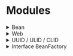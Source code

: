 # Modules

<details><summary>Bean</summary>
Spring이 관리하는 객체를 Bean이라고 함. 대개는 Spring Bean이라고 콕 짚어서 이야기한다.

예전에는 Bean에 대한 정보를 XML 파일로 써줬는데, 최근에는 Java의 Annotation으로 처리한다. 전자를 진정한 POJO라고 말하는 사람도 있지만, 후자가 너무 편하다. 여러 구현 중 선택하거나 값을
주입하는 건 소스코드 외부(XML 파일, 환경변수 등)를 활용하는 게 좋다.

Bean은 Java Config에서 @Bean 애너테이션을 써서 정의하거나, 해당 클래스에 @Component 애너테이션을 붙여주고 Scan한다(@ComponentScan 사용).

Spring Framework의 "bean" 모듈은 Spring Framework의 핵심 모듈 중 하나이며 Spring Framework의 기본 내장 모듈 입니다. 이 모듈은 Spring의 IoC (Inversion
of Control) 컨테이너와 DI (Dependency Injection) 기능을 제공하며, Spring 애플리케이션에서 객체를 관리하고 의존성을 주입하는 데 중요한 역할을 합니다.

bean 모듈의 핵심 기능은 다음과 같습니다:

1. **IoC 컨테이너**: Spring Framework의 IoC 컨테이너는 객체의 라이프사이클을 관리하고 객체를 생성, 초기화, 구성 및 파괴하는 역할을 합니다. 이를 통해 개발자는 자신이 작성한 클래스를
   일반적인 Java 객체처럼 사용하고 관리할 수 있습니다.

2. **의존성 주입 (DI)**: Spring은 의존성 주입(Dependency Injection)을 지원하여 객체 간의 의존성을 관리하고 주입할 수 있도록 합니다. 이를 통해 객체 간의 결합을 낮추고 테스트
   용이성을 향상시킵니다.

3. **빈 설정**: Spring의 bean 모듈은 XML, JavaConfig 또는 어노테이션을 사용하여 빈 설정을 정의할 수 있습니다. 이 설정을 통해 Spring은 어떤 클래스가 빈으로 생성되어 어떤 빈에
   주입될지를 알 수 있습니다.

4. **AOP (Aspect-Oriented Programming)**: Spring의 bean 모듈은 AOP를 지원하여 관점 지향 프로그래밍을 통해 관심사(Aspects)를 분리하고 적용할 수 있도록 합니다.

bean 모듈은 Spring Framework의 기본 내장 모듈 중 하나이며, Spring 애플리케이션을 개발하거나 구성할 때 가장 중요한 모듈 중 하나입니다. 이 모듈은 Spring Framework의 핵심이며,
Spring Boot 및 다른 Spring 프로젝트와 함께 사용되어 Spring 애플리케이션을 개발하는 데 필수적입니다.

Spring Framework의 "bean" 모듈에서 사용되는 주요 어노테이션들은 다음과 같습니다:

1. `@Component`: 이 어노테이션은 클래스를 Spring의 컴포넌트로 표시합니다. 스캔된 클래스를 Spring 컨테이너에 자동으로 등록하려고 할 때 사용합니다. `@Component` 어노테이션을 기반으로
   하는 다른 어노테이션들도 있으며, 이들은 특정 유형의 컴포넌트를 정의하는 데 사용됩니다.

```java

@Component
public class MyComponent {
    // 클래스 내용
}
```

2. `@Service`: 이 어노테이션은 `@Component`의 특수한 경우로, 비즈니스 로직을 수행하는 서비스 클래스를 정의할 때 사용합니다.

```java

@Service
public class MyService {
    // 서비스 로직
}
```

3. `@Repository`: 이 어노테이션은 데이터 액세스 객체 (DAO) 클래스를 정의할 때 사용됩니다. 주로 데이터베이스와 상호작용하는 클래스를 표시하는 데 사용됩니다.

```java

@Repository
public class MyRepository {
    // 데이터 액세스 로직
}
```

4. `@Controller`: Spring MVC 웹 애플리케이션에서 컨트롤러 클래스를 정의할 때 사용합니다. HTTP 요청을 처리하는 데 사용됩니다.

```java

@Controller
public class MyController {
    // 컨트롤러 로직
}
```

5. `@Configuration`: 이 어노테이션은 Java 기반의 설정 클래스를 정의할 때 사용합니다. 이 클래스는 Spring 빈 설정 정보를 포함하며, XML 설정 대신 Java 코드로 Spring 빈을
   구성할 수 있게 합니다.

```java

@Configuration
public class AppConfig {
    // 빈 설정 메서드들
}
```

6. `@Bean`: `@Configuration` 클래스 내에서 사용되며, 빈을 정의하는 메서드에 이 어노테이션을 추가합니다.

```java

@Configuration
public class AppConfig {
    @Bean
    public MyBean myBean() {
        return new MyBean();
    }
}
```

7. `@Autowired`: 이 어노테이션은 의존성 주입(DI)을 수행할 때 사용됩니다. Spring은 해당 필드, 생성자 또는 메서드의 매개변수에 알맞은 빈을 자동으로 주입합니다.

```java

@Service
public class MyService {
    private MyRepository myRepository;

    @Autowired
    public MyService(MyRepository myRepository) {
        this.myRepository = myRepository;
    }
}
```

이러한 어노테이션들은 Spring Framework의 bean 모듈을 사용하여 빈을 정의하고 관리하는 데 사용됩니다. 이를 통해 Spring 애플리케이션을 보다 간단하게 구성하고 의존성 주입을 수행할 수 있습니다.

</details>

<details><summary>Web</summary>
Spring Web 모듈은 Spring Framework의 일부로, 웹 애플리케이션을 개발하기 위한 핵심 기능과 도구를 제공하는 모듈입니다. 이 모듈은 주로 Spring MVC(모델-뷰-컨트롤러)와 Spring Webflux와 같은 웹 애플리케이션 프레임워크를 지원합니다.

Spring Web 모듈의 주요 특징과 기능은 다음과 같습니다:

1. **Spring MVC**: Spring MVC는 전통적인 웹 애플리케이션을 개발하는 데 사용되는 프레임워크로, 모델-뷰-컨트롤러 아키텍처를 기반으로 합니다. 이를 통해 웹 요청을 처리하고 응답을 생성하는 데
   사용됩니다. Spring MVC는 컨트롤러, 모델, 뷰와 같은 요소들을 구조화하고 이들을 쉽게 확장하고 사용자 지정할 수 있도록 지원합니다.

2. **RESTful 웹 서비스 지원**: Spring Web 모듈은 RESTful 웹 서비스를 빌드하고 제공하기 위한 다양한 도구와 어노테이션을 제공합니다. 이를 통해 REST API를 구축하고 사용할 수
   있습니다.

3. **데이터 바인딩 및 유효성 검사**: Spring Web은 HTTP 요청의 데이터를 자바 객체로 바인딩하고, 유효성 검사(validation)를 수행하는 기능을 제공합니다. 이를 통해 입력 데이터를 처리하고
   검증할 수 있습니다.

4. **보안 및 인증 지원**: Spring Security와 통합하여 보안 및 사용자 인증을 지원합니다. 이를 통해 웹 애플리케이션의 보안 요구사항을 쉽게 충족시킬 수 있습니다.

5. **웹소켓 지원**: Spring Web 모듈은 웹소켓 프로토콜을 지원하며, 실시간 웹 애플리케이션을 구축할 때 사용할 수 있습니다.

6. **통합 테스트 지원**: Spring Web 모듈은 웹 애플리케이션의 통합 테스트를 위한 기능을 제공하여 웹 애플리케이션의 동작을 검증할 수 있도록 도와줍니다.

Spring Web 모듈은 Spring Framework의 핵심 부분 중 하나로, 웹 애플리케이션을 빠르고 효과적으로 개발할 수 있도록 도와주는 강력한 도구와 기능을 제공합니다. 이 모듈은 Spring Boot와
함께 사용되어 개발자가 빠르게 웹 애플리케이션을 구축하고 관리할 수 있도록 도와줍니다.

- @Controller: 컨트롤러 클래스를 정의하는 어노테이션으로, 웹 요청을 처리하는 역할을 합니다.
- @RequestMapping (또는 @GetMapping, @PostMapping, @PutMapping, @DeleteMapping): 요청 URL과 메서드를 매핑하는 데 사용되는 어노테이션입니다.
- @RequestParam: URL 파라미터를 메서드의 매개변수로 바인딩하는 데 사용되는 어노테이션입니다.
- @PathVariable: URL 경로 변수를 메서드의 매개변수로 바인딩하는 데 사용되는 어노테이션입니다.
- @ResponseBody: 메서드가 JSON 또는 XML과 같은 데이터를 직접 반환하는 데 사용되는 어노테이션입니다.
- @ModelAttribute: 모델 객체를 생성하고 뷰에 전달하는 데 사용되는 어노테이션입니다.
- @Valid: 객체 유효성 검사를 활성화하는 데 사용되는 어노테이션입니다.

```java

@RestController // 해당 클래스가 RESTful 웹 서비스에서 JSON 또는 XML 형식의 응답을 생성하는 역할을 수행
@RequestMapping("/comments") // 컨트롤러 메서드 또는 클래스에 적용되며, 요청 URL과 요청 메서드(GET, POST, PUT, DELETE 등)를 매핑시킬 때 사용
public class CommentController {
    @GetMapping() //HTTP GET 요청에 응답하는 컨트롤러 메서드에 적용됩니다.
    public List<CommentDto> getComments(@RequestParam("postId") String postId) {
        List<CommentDto> foundCommentDtos = commentDtos.stream().filter(commentDto -> commentDto.getPostId().equals(postId)).toList();
        return foundCommentDtos;
    }

    @PutMapping("/{id}")
    @ResponseStatus(HttpStatus.NO_CONTENT)
    public void updateComment(@PathVariable("id") String id, @RequestParam("postId") String postId, @RequestBody CommentDto commentDto) {
        CommentDto foundCommentDto = getFoundCommentDto(id, postId);
        foundCommentDto.setContent(commentDto.getContent());
    }
}

```

</details>
<details><summary>UUID / ULID / CLID</summary>
모두 고유한 식별자를 나타내는 약어입니다. 이러한 식별자들은 대부분의 경우 데이터베이스 레코드, 세션, 객체, 트랜잭션 등을 고유하게 식별하기 위해 사용됩니다.

"UUID," "ULID," 그리고 "CLID"는 모두 고유한 식별자를 나타내는 약어이며, 이러한 식별자들은 다양한 컨텍스트에서 사용됩니다. 다음은 각각의 식별자에 대한 간단한 설명입니다:

1. [UUID](https://docs.oracle.com/javase/8/docs/api/java/util/UUID.html) (Universally Unique Identifier):
   f17cc4e3-208e-482b-9e06-480f5bfdd02b
    - UUID는 "Universally Unique Identifier"의 약어로, 범용적으로 사용되는 고유한 식별자입니다.
    - UUID는 128비트나 36자리의 16진수 문자열로 표현되며, 주로 **랜덤**하게 생성됩니다.
    - 주로 네트워크에서 고유성이 요구되는 경우나 여러 시스템 간에 데이터를 동기화하는 데 사용됩니다.

2. [ULID](https://github.com/f4b6a3/ulid-creator) (Universally Unique Lexicographically **Sortable** Identifier):
   01F48G3NW6S8TV0GQYX9DZCN8G
    - ULID는 "Universally Unique Lexicographically Sortable Identifier"의 약어로, 시간 순서대로 정렬 가능하면서 고유한 식별자입니다.
    - ULID는 128비트의 값으로, 타임스탬프와 임의의 값의 조합으로 생성됩니다.
    - 주로 분산 시스템에서 시간 순서대로 **정렬**되는 고유한 식별자가 필요한 경우에 사용됩니다.

3. [TSID](https://github.com/f4b6a3/tsid-creator) (Time-Sorted Unique Identifiers) : 38352658573940766
    - Twitter's [Snowflake](https://github.com/twitter-archive/snowflake/tree/snowflake-2010)
      와 [ULID Spec](https://github.com/ulid/spec)의 아이디어를 구현.
    - 날짜 및 시간 정보를 기반으로 정렬 가능한 고유 식별자를 생성하는 기능을 제공합니다.

이러한 식별자들은 각각의 목적과 사용 사례에 따라 다양한 구현 및 규칙을 가질 수 있으며, 고유성이 보장되고 정확한 용도에 맞게 사용되어야 합니다.

</details>
<details><summary>Interface BeanFactory</summary>

최소한의 IoC Container


> [BeanFactory](https://docs.spring.io/spring-framework/docs/current/javadoc-api/org/springframework/beans/factory/BeanFactory.html)
>

> [BeanDefinitionRegistry](https://docs.spring.io/spring-framework/docs/current/javadoc-api/org/springframework/beans/factory/support/BeanDefinitionRegistry.html)
>

> [GenericBeanDefinition](https://docs.spring.io/spring-framework/docs/current/javadoc-api/org/springframework/beans/factory/support/GenericBeanDefinition.html)
>

> [Given-When-Then](https://github.com/ahastudio/til/blob/main/blog/2018/12-08-given-when-then.md)
>
</details>